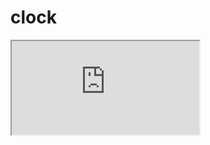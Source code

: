 <h1>clock </h1>
<iframe src="https://github.com/jemai-sameh/Clock/blob/master/index.html">
</iframe>
